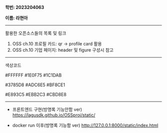 **학번: 2023204063**

**이름: 라현아**

---

활용한 오픈소스들의 목록 및 링크

1. OSS ch.10 프로필 카드: qr -> profile card 활용
2. OSS ch.10 기업 페이지: header 및 figure 구성시 참고

---

색상코드

#FFFFFF   #1E0F75   #1C1DAB

#3785D8   #ADC6E5   #BF8CE1

#E893C5   #EBB2C3   #CBD8E8

---

- 프론트엔드 구현(방명록 기능안함 ver)
https://lagusdk.github.io/OSSproj/static/

- docker run 이후(방명록 기능함 ver)
http://127.0.0.1:8000/static/index.html
